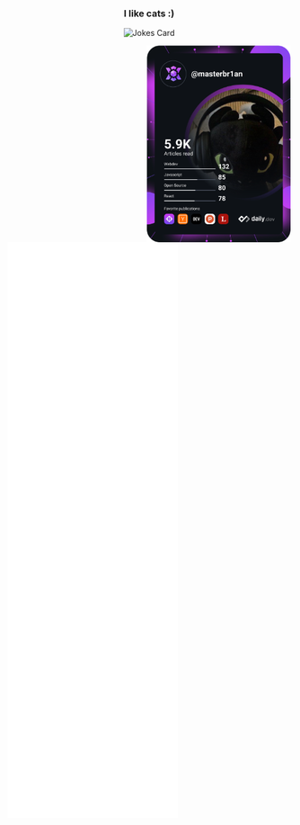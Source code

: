 <div align="center">

### I like cats :)

![Jokes Card](https://readme-jokes.vercel.app/api)

</div>

<a href="https://www.youtube.com/watch?v=dQw4w9WgXcQ" target="_blank">
    <img
      width="256"
      align="right"
      src="https://raw.githubusercontent.com/MasterBrian99/MasterBrian99/devcard/devcard.svg"
    />
  </a>

<img src="https://github.com/MasterBrian99/MasterBrian99/blob/master/github-metrics.svg"/>


<!-- 
![Metrics](https://metrics.lecoq.io/MasterBrian99?template=classic&isocalendar=1&languages=1&lines=1&habits=1&people=1&achievements=1&pagespeed=1&activity=1&base=header%2C%20activity%2C%20community%2C%20repositories%2C%20metadata&base.indepth=false&base.hireable=false&base.skip=false&isocalendar=false&isocalendar.duration=half-year&languages=false&languages.ignored=Jupyter%20Notebook%2C%20Javascript&languages.limit=8&languages.threshold=0%25&languages.other=false&languages.colors=github&languages.sections=most-used&languages.indepth=false&languages.analysis.timeout=15&languages.analysis.timeout.repositories=7.5&languages.categories=markup%2C%20programming&languages.recent.categories=markup%2C%20programming&languages.recent.load=300&languages.recent.days=14&lines=false&lines.sections=base&lines.repositories.limit=4&lines.history.limit=1&lines.delay=0&habits=false&habits.from=200&habits.days=14&habits.facts=true&habits.charts=false&habits.charts.type=classic&habits.trim=false&habits.languages.limit=8&habits.languages.threshold=0%25&people=false&people.limit=8&people.identicons=false&people.identicons.hide=false&people.size=28&people.types=followers%2C%20following&people.shuffle=false&achievements=false&achievements.threshold=C&achievements.secrets=true&achievements.display=compact&achievements.limit=0&activity=false&activity.limit=5&activity.load=300&activity.days=14&activity.visibility=all&activity.timestamps=false&activity.filter=all&pagespeed=false&pagespeed.url=.user.website&pagespeed.detailed=false&pagespeed.screenshot=false&pagespeed.pwa=false&config.timezone=Asia%2FColombo) -->
